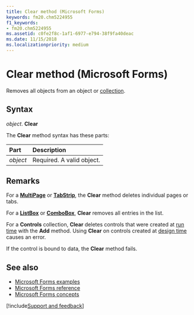 ```yaml
---
title: Clear method (Microsoft Forms)
keywords: fm20.chm5224955
f1_keywords:
- fm20.chm5224955
ms.assetid: c0fe2f8c-1af1-6977-e794-38f9fa40deac
ms.date: 11/15/2018
ms.localizationpriority: medium
---
```



# Clear method (Microsoft Forms)

Removes all objects from an object or [collection](../../Glossary/vbe-glossary.md#collection).

## Syntax

_object_. **Clear**

The **Clear** method syntax has these parts:

|Part|Description|
|:-----|:-----|
| _object_|Required. A valid object.|

## Remarks

For a **[MultiPage](multipage-control.md)** or **[TabStrip](tabstrip-control.md)**, the **Clear** method deletes individual pages or tabs.

For a **[ListBox](listbox-control.md)** or **[ComboBox](combobox-control.md)**, **Clear** removes all entries in the list.

For a **Controls** collection, **Clear** deletes controls that were created at [run time](../../Glossary/vbe-glossary.md#run-time) with the **Add** method. Using **Clear** on controls created at [design time](../../Glossary/vbe-glossary.md#design-time) causes an error.

If the control is bound to data, the **Clear** method fails.

## See also

- [Microsoft Forms examples](examples-microsoft-forms.md)
- [Microsoft Forms reference](reference-microsoft-forms.md)
- [Microsoft Forms concepts](concepts-microsoft-forms.md)

[!include[Support and feedback](~/includes/feedback-boilerplate.md)]